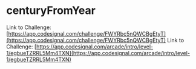 # centuryFromYear

Link to Challenge: [https://app.codesignal.com/challenge/FWYRbc5nQWCBgEtyT](https://app.codesignal.com/challenge/FWYRbc5nQWCBgEtyT)
Link to Challenge: [https://app.codesignal.com/arcade/intro/level-1/egbueTZRRL5Mm4TXN](https://app.codesignal.com/arcade/intro/level-1/egbueTZRRL5Mm4TXN)